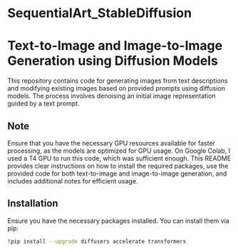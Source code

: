 # SequentialArt_StableDiffusion
# Text-to-Image and Image-to-Image Generation using Diffusion Models

This repository contains code for generating images from text descriptions and modifying existing images based on provided prompts using diffusion models. The process involves denoising an initial image representation guided by a text prompt.

## Note
Ensure that you have the necessary GPU resources available for faster processing, as the models are optimized for GPU usage.
On Google Colab, I used a T4 GPU to run this code, which was sufficient enough.
This README provides clear instructions on how to install the required packages, use the provided code for both text-to-image and image-to-image generation, and includes additional notes for efficient usage.


## Installation

Ensure you have the necessary packages installed. You can install them via pip:

```bash
!pip install --upgrade diffusers accelerate transformers
